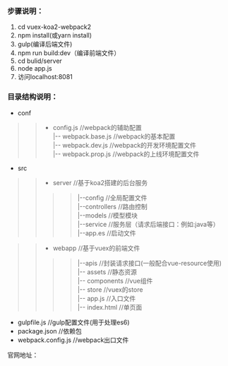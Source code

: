 ### 步骤说明：  
1. cd vuex-koa2-webpack2  
2. npm install(或yarn install)  
3. gulp(编译后端文件)  
4. npm run build:dev（编译前端文件）  
5. cd bulid/server  
6. node app.js  
7. 访问localhost:8081


### 目录结构说明：  
- conf  
>> - config.js //webpack的辅助配置  
	|-- webpack.base.js	//webpack的基本配置   
	|-- webpack.dev.js	//webpack的开发环境配置文件   
	|-- webpack.prop.js	//webpack的上线环境配置文件   

- src   
>> - server	//基于koa2搭建的后台服务   
>>>> |--config	//全局配置文件  
		|--controllers	//路由控制  
		|--models	//模型模块  
		|--service	//服务层（请求后端接口：例如:java等）  
		|--app.es	//启动文件  

>> - webapp	//基于vuex的前端文件  
>>>>|--apis //封装请求接口(一般配合vue-resource使用)  
		|-- assets	//静态资源  
		|-- components //vue组件  
		|-- store //vuex的store  
		|-- app.js //入口文件  
		|-- index.html //单页面  

- gulpfile.js	//gulp配置文件(用于处理es6)  
- package.json	//依赖包  
- webpack.config.js	//webpack出口文件  

官网地址：

